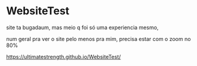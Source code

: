 # WebsiteTest
 
site ta bugadaum, mas meio q foi só uma experiencia mesmo,

num geral pra ver o site pelo menos pra mim, precisa estar com o zoom no 80%

https://ultimatestrength.github.io/WebsiteTest/
